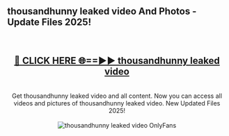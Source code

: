 <h2>thousandhunny leaked video And Photos - Update Files 2025!</h2>
<br>
<div align="center">
<h2><a href="https://top-ai-tools.click/QrbHav" rel="nofollow">🔴 CLICK HERE 🌐==►► thousandhunny leaked video</a></h2>
<br>
Get thousandhunny leaked video and all content. Now you can access all videos and pictures of thousandhunny leaked video. New Updated Files 2025!
<br>
<br>
<a href="https://top-ai-tools.click/QrbHav" rel="nofollow" data-target="animated-image.originalLink"><img src="https://i.ibb.co.com/WyWwxjT/player-gif2.gif" alt="thousandhunny leaked video OnlyFans" style="max-width: 100%; display: inline-block;" data-target="animated-image.originalImage"></a>
</div>
<br>